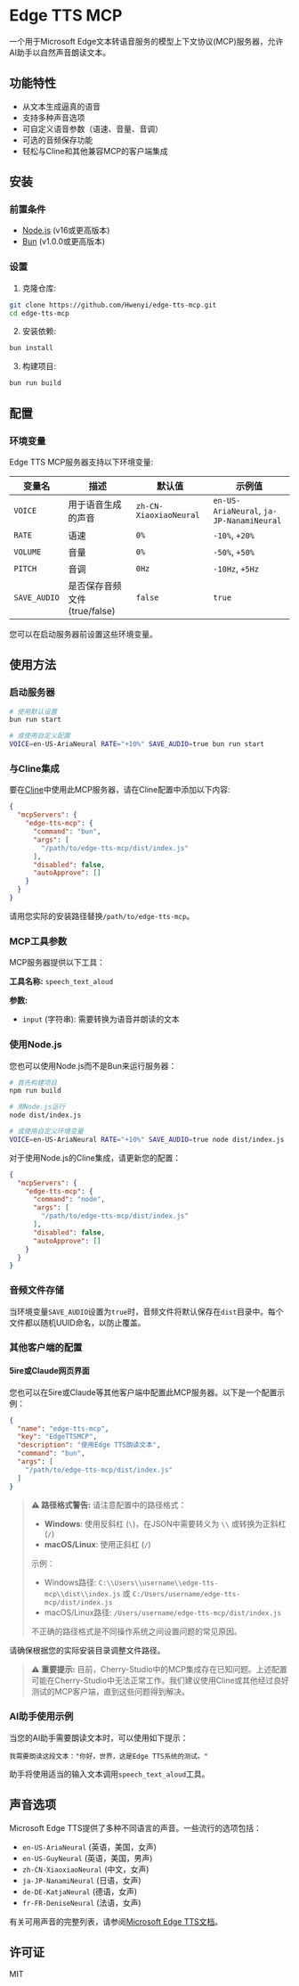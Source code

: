 # Edge TTS MCP

一个用于Microsoft Edge文本转语音服务的模型上下文协议(MCP)服务器，允许AI助手以自然声音朗读文本。

## 功能特性

- 从文本生成逼真的语音
- 支持多种声音选项
- 可自定义语音参数（语速、音量、音调）
- 可选的音频保存功能
- 轻松与Cline和其他兼容MCP的客户端集成

## 安装

### 前置条件

- [Node.js](https://nodejs.org/) (v16或更高版本)
- [Bun](https://bun.sh/) (v1.0.0或更高版本)

### 设置

1. 克隆仓库:

```bash
git clone https://github.com/Hwenyi/edge-tts-mcp.git
cd edge-tts-mcp
```

2. 安装依赖:

```bash
bun install
```

3. 构建项目:

```bash
bun run build
```

## 配置

### 环境变量

Edge TTS MCP服务器支持以下环境变量:

| 变量名      | 描述                        | 默认值               | 示例值                                     |
|-------------|----------------------------|----------------------|-------------------------------------------|
| `VOICE`     | 用于语音生成的声音           | `zh-CN-XiaoxiaoNeural`| `en-US-AriaNeural`, `ja-JP-NanamiNeural` |
| `RATE`      | 语速                        | `0%`                 | `-10%`, `+20%`                            |
| `VOLUME`    | 音量                        | `0%`                 | `-50%`, `+50%`                            |
| `PITCH`     | 音调                        | `0Hz`                | `-10Hz`, `+5Hz`                           |
| `SAVE_AUDIO`| 是否保存音频文件(true/false) | `false`              | `true`                                    |

您可以在启动服务器前设置这些环境变量。

## 使用方法

### 启动服务器

```bash
# 使用默认设置
bun run start

# 或使用自定义配置
VOICE=en-US-AriaNeural RATE="+10%" SAVE_AUDIO=true bun run start
```

### 与Cline集成

要在[Cline](https://github.com/cfortuner/cline)中使用此MCP服务器，请在Cline配置中添加以下内容:

```json
{
  "mcpServers": {
    "edge-tts-mcp": {
      "command": "bun",
      "args": [
        "/path/to/edge-tts-mcp/dist/index.js"
      ],
      "disabled": false,
      "autoApprove": []
    }
  }
}
```

请用您实际的安装路径替换`/path/to/edge-tts-mcp`。

### MCP工具参数

MCP服务器提供以下工具：

**工具名称:** `speech_text_aloud`

**参数:**
- `input` (字符串): 需要转换为语音并朗读的文本

### 使用Node.js

您也可以使用Node.js而不是Bun来运行服务器：

```bash
# 首先构建项目
npm run build

# 用Node.js运行
node dist/index.js

# 或使用自定义环境变量
VOICE=en-US-AriaNeural RATE="+10%" SAVE_AUDIO=true node dist/index.js
```

对于使用Node.js的Cline集成，请更新您的配置：

```json
{
  "mcpServers": {
    "edge-tts-mcp": {
      "command": "node",
      "args": [
        "/path/to/edge-tts-mcp/dist/index.js"
      ],
      "disabled": false,
      "autoApprove": []
    }
  }
}
```

### 音频文件存储

当环境变量`SAVE_AUDIO`设置为`true`时，音频文件将默认保存在`dist`目录中。每个文件都以随机UUID命名，以防止覆盖。

### 其他客户端的配置

#### 5ire或Claude网页界面

您也可以在5ire或Claude等其他客户端中配置此MCP服务器。以下是一个配置示例：

```json
{
  "name": "edge-tts-mcp",
  "key": "EdgeTTSMCP",
  "description": "使用Edge TTS朗读文本",
  "command": "bun",
  "args": [
    "/path/to/edge-tts-mcp/dist/index.js"
  ]
}
```

> **⚠️ 路径格式警告:** 请注意配置中的路径格式：
> - **Windows**: 使用反斜杠 (`\`)，在JSON中需要转义为 `\\` 或转换为正斜杠 (`/`)
> - **macOS/Linux**: 使用正斜杠 (`/`)
> 
> 示例：
> - Windows路径: `C:\\Users\\username\\edge-tts-mcp\\dist\\index.js` 或 `C:/Users/username/edge-tts-mcp/dist/index.js`
> - macOS/Linux路径: `/Users/username/edge-tts-mcp/dist/index.js`
>
> 不正确的路径格式是不同操作系统之间设置问题的常见原因。

请确保根据您的实际安装目录调整文件路径。

> **⚠️ 重要提示:** 目前，Cherry-Studio中的MCP集成存在已知问题。上述配置可能在Cherry-Studio中无法正常工作。我们建议使用Cline或其他经过良好测试的MCP客户端，直到这些问题得到解决。

### AI助手使用示例

当您的AI助手需要朗读文本时，可以使用如下提示：

```
我需要朗读这段文本："你好，世界，这是Edge TTS系统的测试。"
```

助手将使用适当的输入文本调用`speech_text_aloud`工具。

## 声音选项

Microsoft Edge TTS提供了多种不同语言的声音。一些流行的选项包括：

- `en-US-AriaNeural` (英语，美国，女声)
- `en-US-GuyNeural` (英语，美国，男声)
- `zh-CN-XiaoxiaoNeural` (中文，女声)
- `ja-JP-NanamiNeural` (日语，女声)
- `de-DE-KatjaNeural` (德语，女声)
- `fr-FR-DeniseNeural` (法语，女声)

有关可用声音的完整列表，请参阅[Microsoft Edge TTS文档](https://learn.microsoft.com/zh-cn/azure/cognitive-services/speech-service/language-support?tabs=tts)。

## 许可证

MIT
